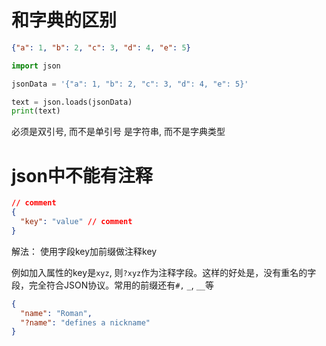 

# 和字典的区别

```json
{"a": 1, "b": 2, "c": 3, "d": 4, "e": 5}
```

```python
import json

jsonData = '{"a": 1, "b": 2, "c": 3, "d": 4, "e": 5}'

text = json.loads(jsonData)
print(text)
```
必须是双引号, 而不是单引号
是字符串, 而不是字典类型

# json中不能有注释
```json
// comment
{
  "key": "value" // comment
}
```

解法：
使用字段key加前缀做注释key

例如加入属性的key是`xyz`, 则`?xyz`作为注释字段。这样的好处是，没有重名的字段，完全符合JSON协议。常用的前缀还有`#,` `_`, `__`等
```json
{
  "name": "Roman",
  "?name": "defines a nickname"
}
```